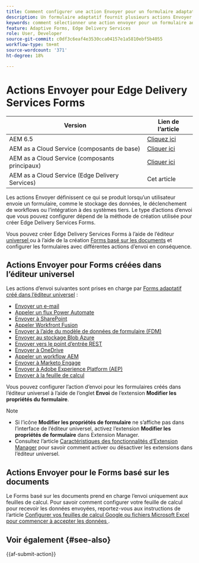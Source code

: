 ```yaml
---
title: Comment configurer une action Envoyer pour un formulaire adaptatif ?
description: Un formulaire adaptatif fournit plusieurs actions Envoyer. Une action Envoyer définit le mode de traitement d’un formulaire adaptatif après l’envoi. Vous pouvez utiliser des actions Envoyer intégrées ou créer les vôtres.
keywords: comment sélectionner une action envoyer pour un formulaire adaptatif, connecter un formulaire adaptatif à une liste sharepoint, connecter un formulaire adaptatif à une bibliothèque de documents sharepoint, connecter un formulaire adaptatif à un modèle de données de formulaire (FDM)
feature: Adaptive Forms, Edge Delivery Services
role: User, Developer
source-git-commit: c0df3c6eaf4e3530cca04157e1a5810ebf5b4055
workflow-type: tm+mt
source-wordcount: '371'
ht-degree: 18%

---
```



# Actions Envoyer pour Edge Delivery Services Forms

| Version | Lien de l’article |
|---------|-----------------------------|
| AEM 6.5 | [Cliquez ici](https://experienceleague.adobe.com/docs/experience-manager-65/forms/adaptive-forms-basic-authoring/configuring-submit-actions.html?lang=fr) |
| AEM as a Cloud Service (composants de base) | [Cliquer ici](/help/forms/configuring-submit-actions.md) |
| AEM as a Cloud Service (composants principaux) | [Cliquer ici](/help/forms/configure-submit-actions-core-components.md) |
| AEM as a Cloud Service (Edge Delivery Services) | Cet article |

Les actions Envoyer définissent ce qui se produit lorsqu’un utilisateur envoie un formulaire, comme le stockage des données, le déclenchement de workflows ou l’intégration à des systèmes tiers. Le type d’actions d’envoi que vous pouvez configurer dépend de la méthode de création utilisée pour créer Edge Delivery Services Forms.

Vous pouvez créer Edge Delivery Services Forms à l’aide de l’éditeur [ universel ](/help/edge/docs/forms/universal-editor/overview-universal-editor-for-edge-delivery-services-for-forms.md) ou à l’aide de la création [Forms basé sur les documents](/help/edge/docs/forms/overview.md) et configurer les formulaires avec différentes actions d’envoi en conséquence.

## Actions Envoyer pour Forms créées dans l’éditeur universel

Les actions d’envoi suivantes sont prises en charge par [Forms adaptatif créé dans l’éditeur universel](/help/edge/docs/forms/universal-editor/create-forms.md) :

* [Envoyer un e-mail](/help/forms/configure-submit-action-send-email.md)
* [Appeler un flux Power Automate](/help/forms/forms-microsoft-power-automate-integration.md)
* [Envoyer à SharePoint](/help/forms/configure-submit-action-sharepoint.md)
* [Appeler Workfront Fusion](/help/forms/submit-adaptive-form-to-workfront-fusion.md)
* [Envoyer à l’aide du modèle de données de formulaire (FDM)](/help/forms/using-form-data-model.md)
* [Envoyer au stockage Blob Azure](/help/forms/configure-submit-action-azure-blob-storage.md)
* [Envoyer vers le point d’entrée REST](/help/forms/configure-submit-action-restpoint.md)
* [Envoyer à OneDrive](/help/forms/configure-submit-action-onedrive.md)
* [Appeler un workflow AEM](/help/forms/configure-submit-action-workflow.md)
* [Envoyer à Marketo Engage](/help/forms/submit-adaptive-form-to-marketo-engage.md)
* [Envoyer à Adobe Experience Platform (AEP)](/help/forms/aem-forms-aep-connector.md)
* [Envoyer à la feuille de calcul](/help/forms/forms-submission-service.md)

<!--You can also submit an Adaptive Form in the Universal Editor to other storage or CRM integrations:

* [Connect Adaptive Form to Salesforce](/help/forms/aem-forms-salesforce-integration.md)
* [Connect an Adaptive Form to Microsoft&reg; Dynamics OData](/help/forms/ms-dynamics-odata-configuration.md)-->

Vous pouvez configurer l’action d’envoi pour les formulaires créés dans l’éditeur universel à l’aide de l’onglet **Envoi** de l’extension **Modifier les propriétés du formulaire**.

<!--**How to Configure Submit Action for Forms authored in Universal Editor?**
You can configure the submit action for forms created in the Universal Editor using the **Submission** tab of the **Edit Form Properties** extension.

![Form properties icon](/help/forms/assets/ue-form-properties-icon.png)

![Universal Editor Form Properties](/help/forms/assets/ue-form-properties.png)-->

>[!NOTE]
>
> * Si l’icône **Modifier les propriétés de formulaire** ne s’affiche pas dans l’interface de l’éditeur universel, activez l’extension **Modifier les propriétés de formulaire** dans Extension Manager.
> * Consultez l’article [Caractéristiques des fonctionnalités d’Extension Manager](https://developer.adobe.com/uix/docs/extension-manager/feature-highlights/#enablingdisabling-extensions) pour savoir comment activer ou désactiver les extensions dans l’éditeur universel.

## Actions Envoyer pour le Forms basé sur les documents

Le Forms basé sur les documents prend en charge l’envoi uniquement aux feuilles de calcul. Pour savoir comment configurer votre feuille de calcul pour recevoir les données envoyées, reportez-vous aux instructions de l’article [ Configurer vos feuilles de calcul Google ou fichiers Microsoft Excel pour commencer à accepter les données ](/help/edge/docs/forms/submit-forms.md).

## Voir également {#see-also}

{{af-submit-action}}

